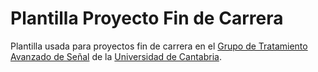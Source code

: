 ﻿Plantilla Proyecto Fin de Carrera
=================================

Plantilla usada para proyectos fin de carrera en el [Grupo de Tratamiento Avanzado de Señal](http://gtas.unican.es) de la [Universidad de Cantabria](http://www.unican.es).
